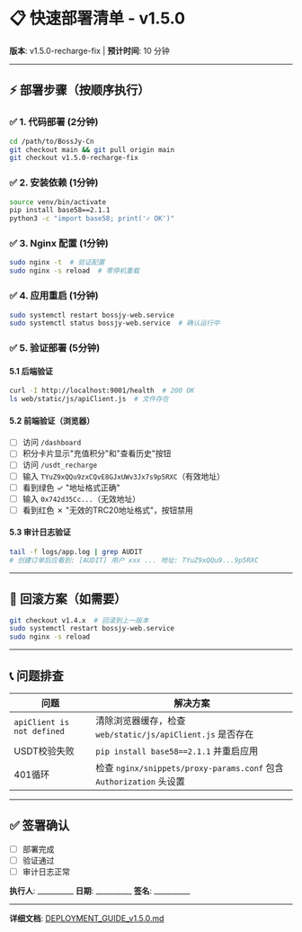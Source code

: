 # 📋 快速部署清单 - v1.5.0

**版本**: v1.5.0-recharge-fix | **预计时间**: 10 分钟

---

## ⚡ 部署步骤（按顺序执行）

### ✅ 1. 代码部署 (2分钟)
```bash
cd /path/to/BossJy-Cn
git checkout main && git pull origin main
git checkout v1.5.0-recharge-fix
```

### ✅ 2. 安装依赖 (1分钟)
```bash
source venv/bin/activate
pip install base58==2.1.1
python3 -c "import base58; print('✓ OK')"
```

### ✅ 3. Nginx 配置 (1分钟)
```bash
sudo nginx -t  # 验证配置
sudo nginx -s reload  # 零停机重载
```

### ✅ 4. 应用重启 (1分钟)
```bash
sudo systemctl restart bossjy-web.service
sudo systemctl status bossjy-web.service  # 确认运行中
```

### ✅ 5. 验证部署 (5分钟)

#### 5.1 后端验证
```bash
curl -I http://localhost:9001/health  # 200 OK
ls web/static/js/apiClient.js  # 文件存在
```

#### 5.2 前端验证（浏览器）
- [ ] 访问 `/dashboard`
- [ ] 积分卡片显示"充值积分"和"查看历史"按钮
- [ ] 访问 `/usdt_recharge`
- [ ] 输入 `TYuZ9xQQu9zxCQvE8GJxUWv3Jx7s9p5RXC`（有效地址）
- [ ] 看到绿色 ✓ "地址格式正确"
- [ ] 输入 `0x742d35Cc...`（无效地址）
- [ ] 看到红色 ✗ "无效的TRC20地址格式"，按钮禁用

#### 5.3 审计日志验证
```bash
tail -f logs/app.log | grep AUDIT
# 创建订单后应看到: [AUDIT] 用户 xxx ... 地址: TYuZ9xQQu9...9p5RXC
```

---

## 🚨 回滚方案（如需要）

```bash
git checkout v1.4.x  # 回滚到上一版本
sudo systemctl restart bossjy-web.service
sudo nginx -s reload
```

---

## 📞 问题排查

| 问题 | 解决方案 |
|------|----------|
| `apiClient is not defined` | 清除浏览器缓存，检查 `web/static/js/apiClient.js` 是否存在 |
| USDT校验失败 | `pip install base58==2.1.1` 并重启应用 |
| 401循环 | 检查 `nginx/snippets/proxy-params.conf` 包含 `Authorization` 头设置 |

---

## ✅ 签署确认

- [ ] 部署完成
- [ ] 验证通过
- [ ] 审计日志正常

**执行人**: __________ **日期**: __________ **签名**: __________

---

**详细文档**: [DEPLOYMENT_GUIDE_v1.5.0.md](./DEPLOYMENT_GUIDE_v1.5.0.md)

